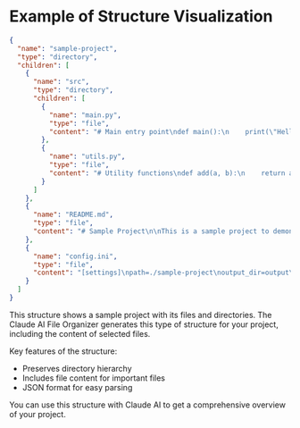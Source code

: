 # Example of Structure Visualization

```json
{
  "name": "sample-project",
  "type": "directory",
  "children": [
    {
      "name": "src",
      "type": "directory",
      "children": [
        {
          "name": "main.py",
          "type": "file",
          "content": "# Main entry point\ndef main():\n    print(\"Hello, world!\")\n\nif __name__ == \"__main__\":\n    main()\n"
        },
        {
          "name": "utils.py",
          "type": "file",
          "content": "# Utility functions\ndef add(a, b):\n    return a + b\n"
        }
      ]
    },
    {
      "name": "README.md",
      "type": "file",
      "content": "# Sample Project\n\nThis is a sample project to demonstrate the Claude AI File Organizer.\n"
    },
    {
      "name": "config.ini",
      "type": "file",
      "content": "[settings]\npath=./sample-project\noutput_dir=output\n"
    }
  ]
}
```

This structure shows a sample project with its files and directories. The Claude AI File Organizer generates this type of structure for your project, including the content of selected files.

Key features of the structure:
- Preserves directory hierarchy
- Includes file content for important files
- JSON format for easy parsing

You can use this structure with Claude AI to get a comprehensive overview of your project.